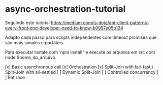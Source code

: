 # async-orchestration-tutorial
Seguindo este tutorial https://medium.com/js-dojo/api-client-patterns-every-front-end-developer-need-to-know-b0957e05b134

Adapto cada passo para scripts independentes com timeout promises que são mais simples e portáteis.

Para executar instale com 'npm install" e execute os arquivos em src com node $nome_do_arquivo.

[x] Basic asynchronous call
[x] Orchestration
[x] Split-Join with fail-fast / Split-Join with all-settled
[ ] Dynamic Split-Join
[ ] Controlled concurrency
[ ] Rat race
